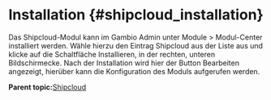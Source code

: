 # Installation {#shipcloud_installation}

Das Shipcloud-Modul kann im Gambio Admin unter Module \> Modul-Center installiert werden. Wähle hierzu den Eintrag Shipcloud aus der Liste aus und klicke auf die Schaltfläche Installieren, in der rechten, unteren Bildschirmecke. Nach der Installation wird hier der Button Bearbeiten angezeigt, hierüber kann die Konfiguration des Moduls aufgerufen werden.

**Parent topic:**[Shipcloud](7_4_6_Shipcloud.md)

